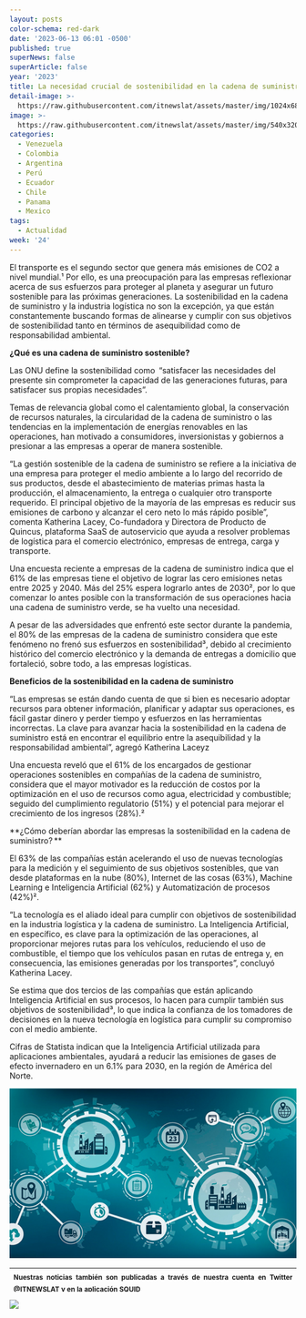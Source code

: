 ```yaml
---
layout: posts
color-schema: red-dark
date: '2023-06-13 06:01 -0500'
published: true
superNews: false
superArticle: false
year: '2023'
title: La necesidad crucial de sostenibilidad en la cadena de suministro
detail-image: >-
  https://raw.githubusercontent.com/itnewslat/assets/master/img/1024x680/cadena-de-suministros-g.jpg
image: >-
  https://raw.githubusercontent.com/itnewslat/assets/master/img/540x320/cadena-de-suministros-p.jpg
categories:
  - Venezuela
  - Colombia
  - Argentina
  - Perú
  - Ecuador
  - Chile
  - Panama
  - Mexico
tags:
  - Actualidad
week: '24'
---
```

El transporte es el segundo sector que genera más emisiones de CO2 a nivel mundial.¹ Por ello, es una preocupación para las empresas reflexionar acerca de sus esfuerzos para proteger al planeta y asegurar un futuro sostenible para las próximas generaciones. La sostenibilidad en la cadena de suministro y la industria logística no son la excepción, ya que están constantemente buscando formas de alinearse y cumplir con sus objetivos de sostenibilidad tanto en términos de asequibilidad como de responsabilidad ambiental.

**¿Qué es una cadena de suministro sostenible?** 

Las ONU define la sostenibilidad como  “satisfacer las necesidades del presente sin comprometer la capacidad de las generaciones futuras, para satisfacer sus propias necesidades”.

Temas de relevancia global como el calentamiento global, la conservación de recursos naturales, la circularidad de la cadena de suministro o las tendencias en la implementación de energías renovables en las operaciones, han motivado a consumidores, inversionistas y gobiernos a presionar a las empresas a operar de manera sostenible.

“La gestión sostenible de la cadena de suministro se refiere a la iniciativa de una empresa para proteger el medio ambiente a lo largo del recorrido de sus productos, desde el abastecimiento de materias primas hasta la producción, el almacenamiento, la entrega o cualquier otro transporte requerido. El principal objetivo de la mayoría de las empresas es reducir sus emisiones de carbono y alcanzar el cero neto lo más rápido posible”, comenta Katherina Lacey, Co-fundadora y Directora de Producto de Quincus, plataforma SaaS de autoservicio que ayuda a resolver problemas de logística para el comercio electrónico, empresas de entrega, carga y transporte.

Una encuesta reciente a empresas de la cadena de suministro indica que el 61% de las empresas tiene el objetivo de lograr las cero emisiones netas entre 2025 y 2040. Más del 25% espera lograrlo antes de 2030², por lo que comenzar lo antes posible con la transformación de sus operaciones hacia una cadena de suministro verde, se ha vuelto una necesidad.

A pesar de las adversidades que enfrentó este sector durante la pandemia, el 80% de las empresas de la cadena de suministro considera que este fenómeno no frenó sus esfuerzos en sostenibilidad³, debido al crecimiento histórico del comercio electrónico y la demanda de entregas a domicilio que fortaleció, sobre todo, a las empresas logísticas.

**Beneficios de la sostenibilidad en la cadena de suministro**

“Las empresas se están dando cuenta de que si bien es necesario adoptar recursos para obtener información, planificar y adaptar sus operaciones, es fácil gastar dinero y perder tiempo y esfuerzos en las herramientas incorrectas. La clave para avanzar hacia la sostenibilidad en la cadena de suministro está en encontrar el equilibrio entre la asequibilidad y la responsabilidad ambiental”, agregó Katherina Laceyz 

Una encuesta reveló que el 61% de los encargados de gestionar operaciones sostenibles en compañías de la cadena de suministro, considera que el mayor motivador es la reducción de costos por la optimización en el uso de recursos como agua, electricidad y combustible; seguido del cumplimiento regulatorio (51%) y el potencial para mejorar el crecimiento de los ingresos (28%).²

**¿Cómo deberían abordar las empresas la sostenibilidad en la cadena de suministro? **

El 63% de las compañías están acelerando el uso de nuevas tecnologías para la medición y el seguimiento de sus objetivos sostenibles, que van desde plataformas en la nube (80%), Internet de las cosas (63%), Machine Learning e Inteligencia Artificial (62%) y Automatización de procesos (42%)².

“La tecnología es el aliado ideal para cumplir con objetivos de sostenibilidad en la industria logística y la cadena de suministro. La Inteligencia Artificial, en específico, es clave para la optimización de las operaciones, al proporcionar mejores rutas para los vehículos, reduciendo el uso de combustible, el tiempo que los vehículos pasan en rutas de entrega y, en consecuencia, las emisiones generadas por los transportes”, concluyó Katherina Lacey.

Se estima que dos tercios de las compañías que están aplicando Inteligencia Artificial en sus procesos, lo hacen para cumplir también sus objetivos de sostenibilidad³, lo que indica la confianza de los tomadores de decisiones en la nueva tecnología en logística para cumplir su compromiso con el medio ambiente.

Cifras de Statista indican que la Inteligencia Artificial utilizada para aplicaciones ambientales, ayudará a reducir las emisiones de gases de efecto invernadero en un 6.1% para 2030, en la región de América del Norte.

![](https://raw.githubusercontent.com/itnewslat/assets/master/img/540x320/cadena-de-suministros-p.jpg)

<table style="height: 42px;" width="569">
<tbody>
<tr>
<td style="text-align: justify;"><sub><strong>Nuestras noticias también son publicadas a través de nuestra cuenta en Twitter <a href="https://twitter.com/itnewslat?lang=es">@ITNEWSLAT</a> y en la aplicación <a href="https://squidapp.co/en/">SQUID</a></strong></sub></td>
</tr>
</tbody>
</table>
<img src="https://tracker.metricool.com/c3po.jpg?hash=56f88a41e39ab42c063cc51676587a04"/>
